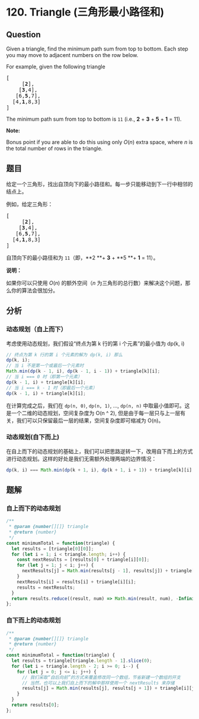 # 120. Triangle (三角形最小路径和)

## Question

Given a triangle, find the minimum path sum from top to bottom. Each step you may move to adjacent numbers on the row below.

For example, given the following triangle

<pre>[
     [<strong>2</strong>],
    [<strong>3</strong>,4],
   [6,<strong>5</strong>,7],
  [4,<strong>1</strong>,8,3]
]
</pre>

The minimum path sum from top to bottom is `11` (i.e., **2** + **3** + **5** + **1** = 11).

**Note:**

Bonus point if you are able to do this using only _O_(_n_) extra space, where _n_ is the total number of rows in the triangle.

## 题目

给定一个三角形，找出自顶向下的最小路径和。每一步只能移动到下一行中相邻的结点上。

例如，给定三角形：

<pre>[
     [<strong>2</strong>],
    [<strong>3</strong>,4],
   [6,<strong>5</strong>,7],
  [4,<strong>1</strong>,8,3]
]
</pre>

自顶向下的最小路径和为 `11`（即，**2 **+ **3** + **5 **+ **1** = 11）。

**说明：**

如果你可以只使用 _O_(_n_) 的额外空间（_n_ 为三角形的总行数）来解决这个问题，那么你的算法会很加分。

## 分析

### 动态规划（自上而下）

考虑使用动态规划，我们假设“终点为第 k 行的第 i 个元素”的最小值为 dp(k, i)

```javascript
// 终点为第 k 行的第 i 个元素的解为 dp(k, i) 那么
dp(k, i);
// 当 i 不是第一个或最后一个元素时
Math.min(dp(k - 1, i), dp(k - 1, i - 1)) + triangle[k][i];
// 当 i === 0 时（即第一个元素）
dp(k - 1, i) + triangle[k][i];
// 当 i === k - 1 时（即最后一个元素）
dp(k - 1, i) + triangle[k][i];
```

在计算完成之后，我们在 `dp(n, 0)`, `dp(n, 1)`, ..., `dp(n, n)` 中取最小值即可。这是一个二维的动态规划，空间复杂度为 O(n ^ 2), 但是由于每一层只与上一层有关，我们可以只保留最后一层的结果，空间复杂度即可缩减为 O(n)。

### 动态规划(自下而上)

在自上而下的动态规划的基础上，我们可以把思路逆转一下，改用自下而上的方式进行动态规划。这样的好处是我们无需额外处理两端的边界情况：

```javascript
dp(k, i) === Math.min(dp(k + 1, i), dp(k + 1, i + 1)) + triangle[k][i];
```

## 题解

### 自上而下的动态规划

```javascript
/**
 * @param {number[][]} triangle
 * @return {number}
 */
const minimumTotal = function(triangle) {
  let results = [triangle[0][0]];
  for (let i = 1; i < triangle.length; i++) {
    const nextResults = [results[0] + triangle[i][0]];
    for (let j = 1; j < i; j++) {
      nextResults[j] = Math.min(results[j - 1], results[j]) + triangle[i][j];
    }
    nextResults[i] = results[i] + triangle[i][i];
    results = nextResults;
  }
  return results.reduce((result, num) => Math.min(result, num), -Infinity);
};
```

### 自下而上的动态规划

```javascript
/**
 * @param {number[][]} triangle
 * @return {number}
 */
const minimumTotal = function(triangle) {
  let results = triangle[triangle.length - 1].slice(0);
  for (let i = triangle.length - 2; i >= 0; i--) {
    for (let j = 0; j <= i; j++) {
      // 我们采取“自后向前”的方式来覆盖修改同一个数组，节省新建一个数组的开支
      // 当然，也可以上我们自上而下的解中那样使用一个 nextResults 来存储
      results[j] = Math.min(results[j], results[j + 1]) + triangle[i][j];
    }
  }
  return results[0];
};
```
